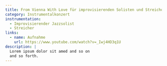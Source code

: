 ```yaml
---
title: From Vienna With Love für improvisierenden Solisten und Streichorchester - Opus 99a (6')
category: Instrumentalkonzert
instrumentation:
  - Improvisierender Jazzsolist
  - Streicher
links:
  - name: Aufnahme
    url: https://www.youtube.com/watch?v=_Iwj4HD3q1U
description: |
  Lorem ipsum dolor sit amed and so on
  and so forth.
---
```

